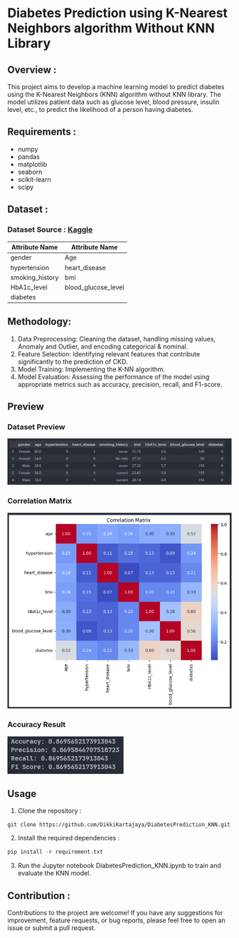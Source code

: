 # Diabetes Prediction using K-Nearest Neighbors algorithm Without KNN Library

## Overview :
This project aims to develop a machine learning model to predict diabetes using the K-Nearest Neighbors (KNN) algorithm without KNN library. The model utilizes patient data such as glucose level, blood pressure, insulin level, etc., to predict the likelihood of a person having diabetes.

## Requirements :
- numpy
- pandas
- matplotlib
- seaborn
- scikit-learn
- scipy

## Dataset : 
### Dataset Source : [Kaggle](https://www.kaggle.com/datasets/iammustafatz/diabetes-prediction-dataset/data)

| Attribute Name | Attribute Name |
| ------------- | ------------- |
| gender | Age | 
| hypertension | heart_disease |
| smoking_history | bmi |
| HbA1c_level | blood_glucose_level |
| diabetes |

## Methodology:
1. Data Preprocessing: Cleaning the dataset, handling missing values, Anomaly and Outlier, and encoding categorical & nominal.
2. Feature Selection: Identifying relevant features that contribute significantly to the prediction of CKD.
3. Model Training: Implementing the K-NN algorithm.
4. Model Evaluation: Assessing the performance of the model using appropriate metrics such as accuracy, precision, recall, and F1-score.

## Preview
### Dataset Preview
![Dataset Preview](prev01.png)
### Correlation Matrix
![Correlation](prev02.png)
### Accuracy Result
![Accuracy](prev03.png)

## Usage
1. Clone the repository :
```` Git
git clone https://github.com/DikkiKartajaya/DiabetesPrediction_KNN.git
````
2. Install the required dependencies :
```` Python
pip install -r requirement.txt
````
3. Run the Jupyter notebook DiabetesPrediction_KNN.ipynb to train and evaluate the KNN model.

## Contribution :
Contributions to the project are welcome! If you have any suggestions for improvement, feature requests, or bug reports, please feel free to open an issue or submit a pull request.
